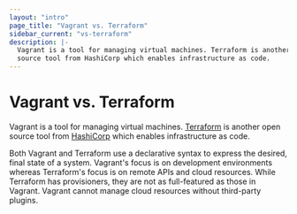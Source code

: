 ```yaml
---
layout: "intro"
page_title: "Vagrant vs. Terraform"
sidebar_current: "vs-terraform"
description: |-
  Vagrant is a tool for managing virtual machines. Terraform is another open
  source tool from HashiCorp which enables infrastructure as code.
---
```


# Vagrant vs. Terraform

Vagrant is a tool for managing virtual machines. [Terraform][terraform] is
another open source tool from [HashiCorp][hashicorp] which enables
infrastructure as code.

Both Vagrant and Terraform use a declarative syntax to express the desired,
final state of a system. Vagrant's focus is on development environments whereas
Terraform's focus is on remote APIs and cloud resources. While Terraform has
provisioners, they are not as full-featured as those in Vagrant. Vagrant cannot
manage cloud resources without third-party plugins.

[hashicorp]: https://www.hashicorp.com
[terraform]: https://www.terraform.io
